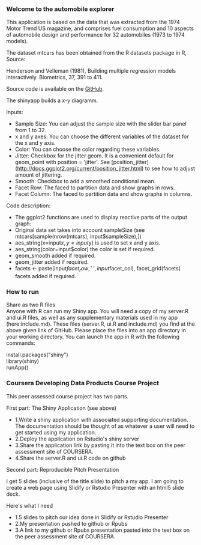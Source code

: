 ### Welcome to the automobile explorer

This application is based on the data that was extracted from the 1974 Motor Trend US magazine, and comprises fuel consumption and 10 aspects of automobile design and performance for 32 automobiles (1973 to 1974 models).

The dataset mtcars has been obtained from the R datasets package in R, Source:

Henderson and Velleman (1981), Building multiple regression models interactively. Biometrics, 37, 391 to 411.


Source code is available on the [GitHub](https://github.com/pectoraux/Course-Project--Shiny-Application-and-Reproducible-Pitch/tree/master).


The shinyapp builds a x-y diagramm. 

Inputs:
* Sample Size: You can adjust the sample size with the slider bar panel from 1 to 32.      
* x and y axes: You can choose the different variables of the dataset for the x and y axis.     
* Color: You can choose the color regarding these variables.      
* Jitter: Checkbox for the jitter geom. It is a convenient default for geom_point with position = 'jitter'. See [position_jitter] (http://docs.ggplot2.org/current/position_jitter.html) to see how to adjust amount of jittering.     
* Smooth: Checkbox to add a smoothed conditional mean.      
* Facet Row: The faced to partition data and show graphs in rows.     
* Facet Column: The faced to partition data and show graphs in columns.      

Code description:
* The ggplot2 functions are used to display reactive parts of the output graph:
* Original data set takes into account sampleSize (see mtcars[sample(nrow(mtcars), input$sampleSize),])
* aes_string(x=input$x, y=input$y) is used to set x and y axis.
* aes_string(color=input$color) the color is set if required.
* geom_smooth added if required.
* geom_jitter added if required.
* facets <- paste(input$facet_row, '~', input$facet_col), facet_grid(facets) facets added if required.

### How to run
Share as two R files     
Anyone with R can run my Shiny app. You will need a copy of my server.R and ui.R files, as well as any supplementary materials used in my app (here:include.md). These files (server.R, ui.R and include.md) you find at the above given link of GitHub.
Please place the files into an app directory in your working directory. You can launch the app in R with the following commands:

install.packages("shiny")     
library(shiny)     
runApp()       

### Coursera Developing Data Products Course Project

This peer assessed course project has two parts. 

First part: The Shiny Application (see above)

* 1.Write a shiny application with associated supporting documentation. The documentation should be thought of as whatever a user will need to get started using my application.
* 2.Deploy the application on Rstudio's shiny server
* 3.Share the application link by pasting it into the text box on the peer assessment site of COURSERA.
* 4.Share the server.R and ui.R code on github

Second part: Reproducible Pitch Presentation

I get 5 slides (inclusive of the title slide)  to pitch a my app. I am going to create a web page using Slidify or Rstudio Presenter with an html5 slide deck.

Here's what I need

* 1.5 slides to pitch our idea done in Slidify or Rstudio Presenter
* 2.My presentation pushed to github or Rpubs
* 3.A link to my github or Rpubs presentation pasted into the text box on the peer assessment site of COURSERA.

   






